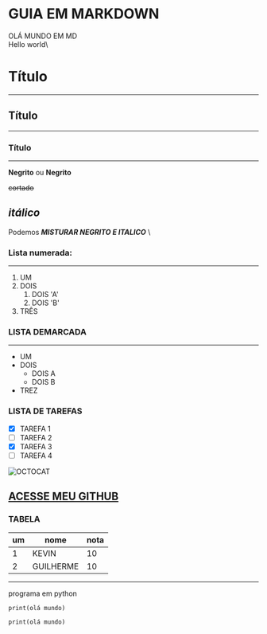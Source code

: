 # GUIA EM MARKDOWN
OLÁ MUNDO EM MD\
Hello world\

# Título
***
## Título
***
### Título
***
**Negrito** ou __Negrito__

~~cortado~~

*itálico*
---
Podemos __*MISTURAR NEGRITO E ITALICO*__ \

### Lista numerada:
---
1. UM
1. DOIS
   1. DOIS 'A'
    1. DOIS 'B'
1.  TRÊS

### LISTA DEMARCADA
---
* UM
* DOIS
   * DOIS A
   * DOIS B
* TREZ

### LISTA DE TAREFAS
- [x] TAREFA 1
- [ ] TAREFA 2
- [x] TAREFA 3
- [ ] TAREFA 4
 
![OCTOCAT](https://user-images.githubusercontent.com/90528491/133174270-7d3cc707-e341-429c-9ee9-443b59b94137.jpeg)

[ACESSE MEU GITHUB](https://github.com/GuilhermeVozniak)
---
### TABELA
um | nome | nota
---|---|---
1 | KEVIN | 10
2 | GUILHERME| 10

***
programa em python
```
print(olá mundo)
```
`print(olá mundo)`